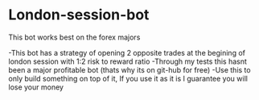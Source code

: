 # London-session-bot
 
 This bot works best on the forex majors
 
 -This bot has a strategy of opening 2 opposite trades at the begining of london session with 1:2 risk to reward ratio
 -Through my tests this hasnt been a major profitable bot (thats why its on git-hub for free)
 -Use this to only build something on top of it, If you use it as it is I guarantee you will lose your money
